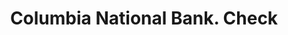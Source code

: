 ---
doi: 10.7916/D8R512RN
date_other: '1899'
date_other_textual: '1899'
form: printed ephemera
genre:
- Checks (bank checks)
name:
- Columbia National Bank
object_in_context_url: https://biggert.cul.columbia.edu/items/view/ave_biggert_00099
subject_hierarchical_geographic:
- Washington, District of Columbia, United States
subject_name:
- Columbia National Bank
title: Columbia National Bank. Check
sort_title: Columbia National Bank. Check
call_number: ave_biggert_00099
coordinates:
- 38.90472222222222,-77.01638888888888
pid: ave_biggert_00099
identifiers: ave_biggert_00099
thumbnail: https://derivativo-3.library.columbia.edu/iiif/2/ldpd:343062/full/!256,256/0/native.jpg
permalink: /biggert/ave_biggert_00099/
layout: iiif-image-page
---